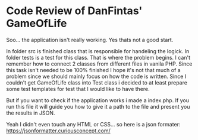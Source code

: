 # Code Review of DanFintas' GameOfLife
Soo... the application isn't really working.
Yes thats not a good start.

In folder src is finished class that is responsible for handeling the logick. In folder tests is a test for this class.
That is where the problem begins. I can't remember how to connect 2 classes from different files in vanila PHP.
Since this task isn't needed to be 100% finished I hope it's not that much of a problem since we should mainly focus on
how the code is written. Since I couldn't get GameOfLife class into Test class i decided to at least prepare some 
test templates for test that I would like to have there.

But if you want to check if the application works i made a index.php. If you run this file it will guide you
how to give it a path to the file and present you the results in JSON.

Yeah I didn't even touch any HTML or CSS... so here is a json formater: https://jsonformatter.curiousconcept.com/
